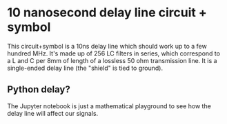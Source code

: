 # 10 nanosecond delay line circuit + symbol
This circuit+symbol is a 10ns delay line which should work up to a few hundred MHz.
It's made up of 256 LC filters in series,
    which correspond to a L and C per 8mm of length of a
    lossless 50 ohm transmission line.
It is a single-ended delay line (the "shield" is tied to ground).

## Python delay?
The Jupyter notebook is just a mathematical playground to see how the delay line will affect our signals.
